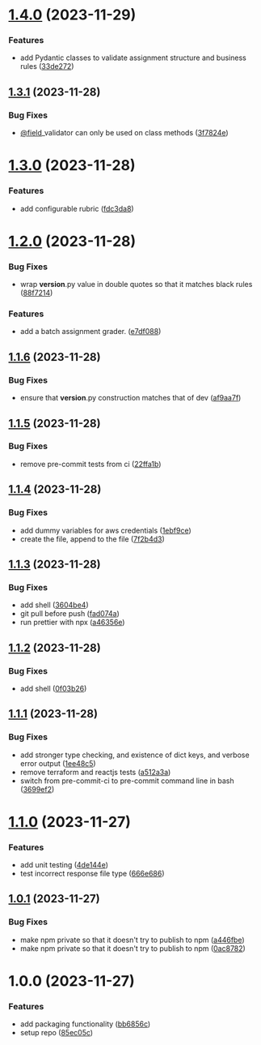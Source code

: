 # [1.4.0](https://github.com/lpm0073/automatic-grader/compare/v1.3.1...v1.4.0) (2023-11-29)


### Features

* add Pydantic classes to validate assignment structure and business rules ([33de272](https://github.com/lpm0073/automatic-grader/commit/33de2727b96cf2b60efbdfdefae72991ad7bb3d4))

## [1.3.1](https://github.com/lpm0073/automatic-grader/compare/v1.3.0...v1.3.1) (2023-11-28)


### Bug Fixes

* [@field](https://github.com/field)_validator can only be used on class methods ([3f7824e](https://github.com/lpm0073/automatic-grader/commit/3f7824ee99d41f639b61cc569e377b411473162f))

# [1.3.0](https://github.com/lpm0073/automatic-grader/compare/v1.2.0...v1.3.0) (2023-11-28)


### Features

* add configurable rubric ([fdc3da8](https://github.com/lpm0073/automatic-grader/commit/fdc3da80d0dafd36c78f840a393a00bdca5b04b3))

# [1.2.0](https://github.com/lpm0073/automatic-grader/compare/v1.1.6...v1.2.0) (2023-11-28)


### Bug Fixes

* wrap __version__.py value in double quotes so that it matches black rules ([88f7214](https://github.com/lpm0073/automatic-grader/commit/88f72149c5f97d9fe3ad6129f96580ae1db9f995))


### Features

* add a batch assignment grader. ([e7df088](https://github.com/lpm0073/automatic-grader/commit/e7df088c842e37f622aa4670f483448cdeb3495b))

## [1.1.6](https://github.com/lpm0073/automatic-grader/compare/v1.1.5...v1.1.6) (2023-11-28)


### Bug Fixes

* ensure that __version__.py construction matches that of dev ([af9aa7f](https://github.com/lpm0073/automatic-grader/commit/af9aa7faf5e6782cae0ec914dc820b2d0779fb11))

## [1.1.5](https://github.com/lpm0073/automatic-grader/compare/v1.1.4...v1.1.5) (2023-11-28)


### Bug Fixes

* remove pre-commit tests from ci ([22ffa1b](https://github.com/lpm0073/automatic-grader/commit/22ffa1b1924a8da8dd725dff04496b0ede7e1f44))

## [1.1.4](https://github.com/lpm0073/automatic-grader/compare/v1.1.3...v1.1.4) (2023-11-28)


### Bug Fixes

* add dummy variables for aws credentials ([1ebf9ce](https://github.com/lpm0073/automatic-grader/commit/1ebf9cecd3577053356271d0289a335f1e9dd39c))
* create the file, append to the file ([7f2b4d3](https://github.com/lpm0073/automatic-grader/commit/7f2b4d3e581903df65727a97a2d5b67d296a3268))

## [1.1.3](https://github.com/lpm0073/automatic-grader/compare/v1.1.2...v1.1.3) (2023-11-28)


### Bug Fixes

* add shell ([3604be4](https://github.com/lpm0073/automatic-grader/commit/3604be4f70eb709993fe4f91d8edda87642ad005))
* git pull before push ([fad074a](https://github.com/lpm0073/automatic-grader/commit/fad074a9b799efdf3869e98baceb724c54ce83c0))
* run prettier with npx ([a46356e](https://github.com/lpm0073/automatic-grader/commit/a46356ef9bd3378114a1036dcc8c6eff8e016597))

## [1.1.2](https://github.com/lpm0073/automatic-grader/compare/v1.1.1...v1.1.2) (2023-11-28)

### Bug Fixes

- add shell ([0f03b26](https://github.com/lpm0073/automatic-grader/commit/0f03b2655cbf4ffd32d65cf1ac45773bd05d2cb1))

## [1.1.1](https://github.com/lpm0073/automatic-grader/compare/v1.1.0...v1.1.1) (2023-11-28)

### Bug Fixes

- add stronger type checking, and existence of dict keys, and verbose error output ([1ee48c5](https://github.com/lpm0073/automatic-grader/commit/1ee48c511cd1030bbf7201f7d58f28e25fea7463))
- remove terraform and reactjs tests ([a512a3a](https://github.com/lpm0073/automatic-grader/commit/a512a3a64d6f7fb9adee8464de10d35bc7ea6ead))
- switch from pre-commit-ci to pre-commit command line in bash ([3699ef2](https://github.com/lpm0073/automatic-grader/commit/3699ef27d0481c7284a6e9c1bf9715347258d7d4))

# [1.1.0](https://github.com/lpm0073/automatic-grader/compare/v1.0.1...v1.1.0) (2023-11-27)

### Features

- add unit testing ([4de144e](https://github.com/lpm0073/automatic-grader/commit/4de144e9116ccd097d3d501745ca1ddd72d104e2))
- test incorrect response file type ([666e686](https://github.com/lpm0073/automatic-grader/commit/666e6862fad8e1cbe2e4b0c6dd0eeb9493d89a79))

## [1.0.1](https://github.com/lpm0073/automatic-grader/compare/v1.0.0...v1.0.1) (2023-11-27)

### Bug Fixes

- make npm private so that it doesn't try to publish to npm ([a446fbe](https://github.com/lpm0073/automatic-grader/commit/a446fbe29de9f4281620078e1fd6da2e4e0bb17c))
- make npm private so that it doesn't try to publish to npm ([0ac8782](https://github.com/lpm0073/automatic-grader/commit/0ac8782cf6f06fee9662a08710d9f5fc3b8b2fb1))

# 1.0.0 (2023-11-27)

### Features

- add packaging functionality ([bb6856c](https://github.com/lpm0073/automatic-grader/commit/bb6856c99159cd24d818175a7acb0709fb5237c1))
- setup repo ([85ec05c](https://github.com/lpm0073/automatic-grader/commit/85ec05c972bf45d2cc0a1998dea2dde0704c7411))
